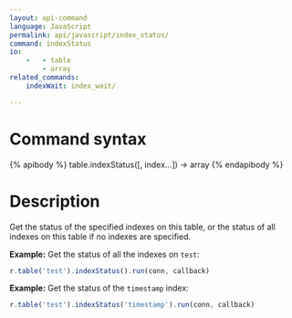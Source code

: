 ```yaml
---
layout: api-command
language: JavaScript
permalink: api/javascript/index_status/
command: indexStatus
io:
    -   - table
        - array
related_commands:
    indexWait: index_wait/

---
```


# Command syntax #

{% apibody %}
table.indexStatus([, index...]) &rarr; array
{% endapibody %}

# Description #

Get the status of the specified indexes on this table, or the status
of all indexes on this table if no indexes are specified.

__Example:__ Get the status of all the indexes on `test`:

```js
r.table('test').indexStatus().run(conn, callback)
```

__Example:__ Get the status of the `timestamp` index:

```js
r.table('test').indexStatus('timestamp').run(conn, callback)
```
